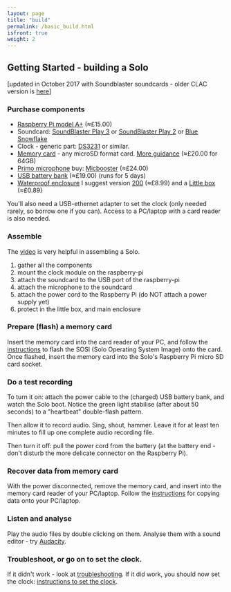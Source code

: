 ```yaml
---
layout: page
title: "build"
permalink: /basic_build.html
isfront: true
weight: 2
---
```


## Getting Started - building a Solo

[updated in October 2017 with Soundblaster soundcards - older CLAC version is [here](/documentation/getting-started-2016.html)]

### Purchase components

* [Raspberry Pi model A+](https://www.raspberrypi.org/products/raspberry-pi-1-model/) (&#8776;£15.00)
* Soundcard: [SoundBlaster Play 3](https://us.creative.com/p/sound-cards/sound-blaster-play-3) or [SoundBlaster Play 2](https://us.creative.com/p/sound-blaster/sound-blaster-play-2) or [Blue Snowflake](http://www.bluemic.com/products/snowflake/) 
* Clock - generic part: [DS3231](https://www.amazon.co.uk/s/ref=nb_sb_noss?field-keywords=DS3231+for+pi) or similar.
* [Memory card](https://www.google.co.uk/search?q=SD+micro) - any microSD format card.  [More guidance](/documentation/memory_cards/) (&#8776;£20.00 for 64GB)
* [Primo microphone](http://www.primomic.com/products/pdf/EM172.pdf) buy: [Micbooster](http://micbooster.com/primo-microphone-capsules/65-clippy-em172-microphone.html#/matched_capsules-mono) (&#8776;£24.00)
* [USB battery bank](https://www.amazon.co.uk/s/?keywords=ec+technology+powerbank) (&#8776;£19.00) (runs for 5 days)
* [Waterproof enclosure](http://dri-box.com) I suggest version [200](http://dri-box.com/size-option/size-200) (&#8776;£8.99) and a [Little box](https://www.westonboxes.com/collections/business-card-boxes-1/products/deep-business-card-box) (&#8776;£0.89)

You'll also need a USB-ethernet adapter to set the clock (only needed rarely, so borrow one if you can). Access to a PC/laptop with a card reader is also needed.

### Assemble

The [video](https://www.youtube.com/watch?v=0XVUWGGwwcc) is very helpful in assembling a Solo. 

1. gather all the components
1. mount the clock module on the raspberry-pi
1. attach the soundcard to the USB port of the raspberry-pi
1. attach the microphone to the soundcard
1. attach the power cord to the Raspberry Pi (do NOT attach a power supply yet)
1. protect in the little box, and main enclosure

### Prepare (flash) a memory card

Insert the memory card into the card reader of your PC, and follow the
[instructions](/documentation/flashing.html) to flash the SOSI (Solo
Operating System Image) onto the card.  Once flashed, insert the
memory card into the Solo's Raspberry Pi micro SD card socket.


### Do a test recording

To turn it on: attach the power cable to the (charged) USB battery
bank, and watch the Solo boot.  Notice the green light stabilise
(after about 50 seconds) to a "heartbeat" double-flash pattern.

Then allow it to record audio.  Sing, shout, hammer.  Leave it for at
least ten minutes to fill up one complete audio recording file.

Then turn it off: pull the power cord from the battery (at the battery
end - don't disturb the more delicate connector on the Raspberry Pi).

### Recover data from memory card

With the power disconnected, remove the memory card, and insert into
the memory card reader of your PC/laptop.  Follow the
[instructions](/documentation/harvesting.html) for copying data
onto your PC/laptop.

### Listen and analyse

Play the audio files by double clicking on them.  Analyse them with a sound editor - try [Audacity](http://www.audacityteam.org).

### Troubleshoot, or go on to set the clock.

If it didn't work - look at
[troubleshooting](/documentation/troubleshooting.html).  If it did
work, you should now set the clock: [instructions to set the
clock](/documentation/clock.html).
